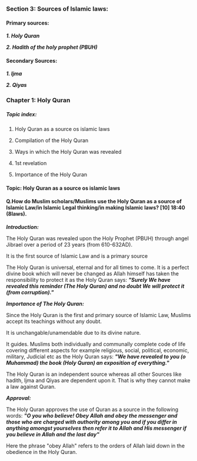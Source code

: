 ### Section 3: Sources of Islamic laws:

#### Primary sources:

***1. Holy Quran***

***2. Hadith of the holy prophet (PBUH)***

#### Secondary Sources:

***1. Ijma***

***2. Qiyas***

### Chapter 1: Holy Quran

##### Topic index:

1. Holy Quran as a source os islamic laws

2. Compilation of the Holy Quran

3. Ways in which the Holy Quran was revealed

4. 1st revelation

5. Importance of the Holy Quran

#### Topic: Holy Quran as a source os islamic laws

#### Q.How do Muslim scholars/Muslims use the Holy Quran as a source of Islamic Law/in Islamic Legal thinking/in making Islamic laws? [10] 18:40 (8laws).

***Introduction:***

The Holy Quran was revealed upon the Holy Prophet (PBUH) through angel Jibrael over a period of 23 years  (from 610-632AD). 

It is the first source of Islamic Law and is a primary source 

The Holy Quran is universal, eternal and for all times to come. It is a perfect divine book which will never be
changed as Allah himself has taken the responsibility to protect it as the Holy Quran says:
***"Surely We have revealed this reminder (The Holy Quran) and no doubt We will protect it (from corruption)."***

***Importance of The Holy Quran:***

Since the Holy Quran is the first and primary source of
Islamic Law, Muslims accept its teachings without
any doubt.

It is unchangable/unamendable due to its divine nature.

It guides. Muslims both individually and communally
complete code of life covering different aspects
for example religious, social, political, economic, military, Judicial etc as the Holy Quran says:
***"We have revealed to you (o Muhammad) the book (Holy Quran) an exposition of everything."***
 
The Holy Quran is an independent source whereas all
other Sources like hadith, Ijma and Qiyas are dependent
upon it. That is why they cannot make a law against Quran. 

***Approval:***

The Holy Quran approves the use of Quran as a source in
the following words:
***"O you who believe! Obey Allah and obey the messenger and those who are charged with authority among you and if you differ in anything amongst yourselves then refer it to Allah and His messenger if you believe in Allah and the last day"***

Here the phrase "obey Allah" refers to the orders of Allah laid down in the obedience in the Holy Quran.
